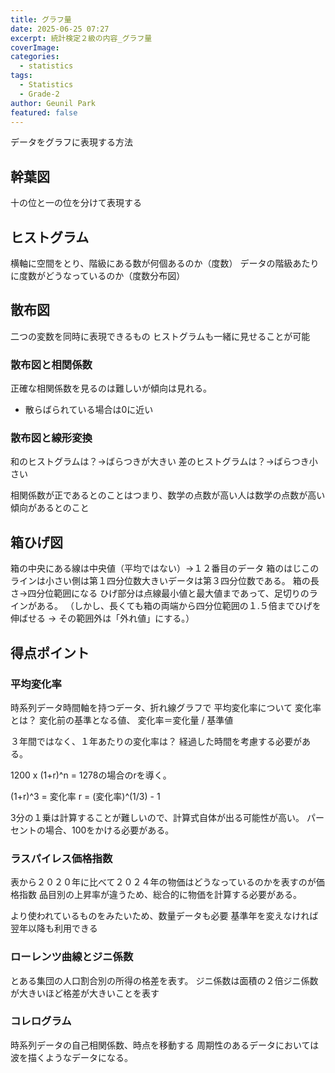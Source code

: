 ```yaml
---
title: グラフ量
date: 2025-06-25 07:27
excerpt: 統計検定２級の内容_グラフ量
coverImage: 
categories:
  - statistics
tags:
  - Statistics
  - Grade-2
author: Geunil Park
featured: false
---
```


データをグラフに表現する方法

## 幹葉図

十の位と一の位を分けて表現する

## ヒストグラム

横軸に空間をとり、階級にある数が何個あるのか（度数）
データの階級あたりに度数がどうなっているのか（度数分布図）

## 散布図

二つの変数を同時に表現できるもの
ヒストグラムも一緒に見せることが可能

### 散布図と相関係数

正確な相関係数を見るのは難しいが傾向は見れる。
 - 散らばられている場合は0に近い

### 散布図と線形変換

和のヒストグラムは？→ばらつきが大きい
差のヒストグラムは？→ばらつき小さい

相関係数が正であるとのことはつまり、数学の点数が高い人は数学の点数が高い傾向があるとのこと


## 箱ひげ図

箱の中央にある線は中央値（平均ではない）→１２番目のデータ
箱のはじこのラインは小さい側は第１四分位数大きいデータは第３四分位数である。
	箱の長さ→四分位範囲になる
ひげ部分は点線最小値と最大値まであって、足切りのラインがある。
（しかし、長くても箱の両端から四分位範囲の１.５倍までひげを伸ばせる → その範囲外は「外れ値」にする。）


## 得点ポイント

### 平均変化率

時系列データ時間軸を持つデータ、折れ線グラフで
平均変化率について
変化率とは？
変化前の基準となる値、
変化率＝変化量 / 基準値

３年間ではなく、１年あたりの変化率は？
経過した時間を考慮する必要がある。

1200 x (1+r)^n = 1278の場合のrを導く。

(1+r)^3 = 変化率
r = (変化率)^(1/3) - 1

3分の１乗は計算することが難しいので、計算式自体が出る可能性が高い。
パーセントの場合、100をかける必要がある。

### ラスパイレス価格指数

表から２０２０年に比べて２０２４年の物価はどうなっているのかを表すのが価格指数
品目別の上昇率が違うため、総合的に物価を計算する必要がある。

より使われているものをみたいため、数量データも必要
基準年を変えなければ翌年以降も利用できる

### ローレンツ曲線とジニ係数

とある集団の人口割合別の所得の格差を表す。
ジニ係数は面積の２倍ジニ係数が大きいほど格差が大きいことを表す

### コレログラム

時系列データの自己相関係数、時点を移動する
周期性のあるデータにおいては波を描くようなデータになる。
